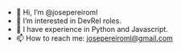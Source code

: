 - 👋 Hi, I’m @josepereiroml
- 👀 I’m interested in DevRel roles.
- 🌱 I have experience in Python and Javascript.
- 📫 How to reach me: josepereiroml@gmail.com
<!---
josepereiroml/josepereiroml is a ✨ special ✨ repository because its `README.md` (this file) appears on your GitHub profile.
You can click the Preview link to take a look at your changes.
--->
